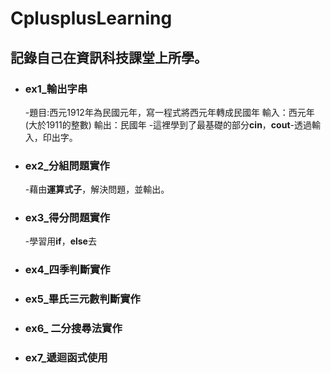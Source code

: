 # CplusplusLearning
## 記錄自己在資訊科技課堂上所學。
+ ### ex1_輸出字串
  -題目:西元1912年為民國元年，寫一程式將西元年轉成民國年 輸入：西元年(大於1911的整數) 輸出：民國年
  -這裡學到了最基礎的部分**cin**，**cout**-透過輸入，印出字。
+ ### ex2_分組問題實作
  -藉由**運算式子**，解決問題，並輸出。
+ ### ex3_得分問題實作
  -學習用**if**，**else**去
+ ### ex4_四季判斷實作
+ ### ex5_畢氏三元數判斷實作
+ ### ex6_ 二分搜尋法實作
+ ### ex7_遞迴函式使用
